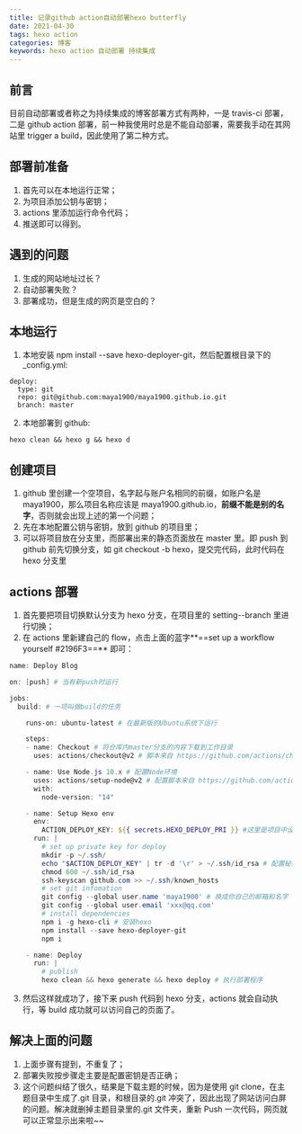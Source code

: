 ```yaml
---
title: 记录github action自动部署hexo butterfly
date: 2021-04-30
tags: hexo action
categories: 博客
keywords: hexo action 自动部署 持续集成
---
```


## 前言

目前自动部署或者称之为持续集成的博客部署方式有两种，一是 travis-ci 部署，二是 github action 部署，前一种我使用时总是不能自动部署，需要我手动在其网站里 trigger a build，因此使用了第二种方式。

## 部署前准备

1. 首先可以在本地运行正常；
2. 为项目添加公钥与密钥；
3. actions 里添加运行命令代码；
4. 推送即可以得到。

## 遇到的问题

1. 生成的网站地址过长？
2. 自动部署失败？
3. 部署成功，但是生成的网页是空白的？

## 本地运行

1. 本地安装 npm install --save hexo-deployer-git，然后配置根目录下的\_config.yml:

```shell
deploy:
  type: git
  repo: git@github.com:maya1900/maya1900.github.io.git
  branch: master
```

2. 本地部署到 github:

```shell
hexo clean && hexo g && hexo d
```

## 创建项目

1.  github 里创建一个空项目，名字起与账户名相同的前缀，如账户名是 maya1900，那么项目名称应该是 maya1900.github.io，**前缀不能是别的名字**，否则就会出现上述的第一个问题；
2.  先在本地配置公钥与密钥，放到 github 的项目里；
3.  可以将项目放在分支里，而部署出来的静态页面放在 master 里。即 push 到 github 前先切换分支，如 git checkout -b hexo，提交完代码，此时代码在 hexo 分支里

## actions 部署

1. 首先要把项目切换默认分支为 hexo 分支，在项目里的 setting--branch 里进行切换；
2. 在 actions 里新建自己的 flow，点击上面的蓝字**==set up a workflow yourself #2196F3==** 即可：

```powershell
name: Deploy Blog

on: [push] # 当有新push时运行

jobs:
  build: # 一项叫做build的任务

    runs-on: ubuntu-latest # 在最新版的Ubuntu系统下运行

    steps:
    - name: Checkout # 将仓库内master分支的内容下载到工作目录
      uses: actions/checkout@v2 # 脚本来自 https://github.com/actions/checkout

    - name: Use Node.js 10.x # 配置Node环境
      uses: actions/setup-node@v2 # 配置脚本来自 https://github.com/actions/setup-node
      with:
        node-version: "14"

    - name: Setup Hexo env
      env:
        ACTION_DEPLOY_KEY: ${{ secrets.HEXO_DEPLOY_PRI }} #这里是项目中设置的私钥，换成你自己的
      run: |
        # set up private key for deploy
        mkdir -p ~/.ssh/
        echo "$ACTION_DEPLOY_KEY" | tr -d '\r' > ~/.ssh/id_rsa # 配置秘钥
        chmod 600 ~/.ssh/id_rsa
        ssh-keyscan github.com >> ~/.ssh/known_hosts
        # set git infomation
        git config --global user.name 'maya1900' # 换成你自己的邮箱和名字
        git config --global user.email 'xxx@qq.com'
        # install dependencies
        npm i -g hexo-cli # 安装hexo
        npm install --save hexo-deployer-git
        npm i

    - name: Deploy
      run: |
        # publish
        hexo clean && hexo generate && hexo deploy # 执行部署程序
```

3. 然后这样就成功了，接下来 push 代码到 hexo 分支，actions 就会自动执行，等 build 成功就可以访问自己的页面了。

## 解决上面的问题

1. 上面步骤有提到，不重复了；
2. 部署失败按步骤走主要是配置密钥是否正确；
3. 这个问题纠结了很久，结果是下载主题的时候，因为是使用 git clone，在主题目录中生成了.git 目录，和根目录的.git 冲突了，因此出现了网站访问白屏的问题。解决就删掉主题目录里的.git 文件夹，重新 Push 一次代码，网页就可以正常显示出来啦~~
